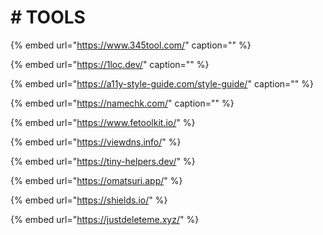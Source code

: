 # \# TOOLS

{% embed url="https://www.345tool.com/" caption="" %}

{% embed url="https://1loc.dev/" caption="" %}

{% embed url="https://a11y-style-guide.com/style-guide/" caption="" %}

{% embed url="https://namechk.com/" caption="" %}

{% embed url="https://www.fetoolkit.io/" %}

{% embed url="https://viewdns.info/" %}

{% embed url="https://tiny-helpers.dev/" %}

{% embed url="https://omatsuri.app/" %}

{% embed url="https://shields.io/" %}

{% embed url="https://justdeleteme.xyz/" %}
